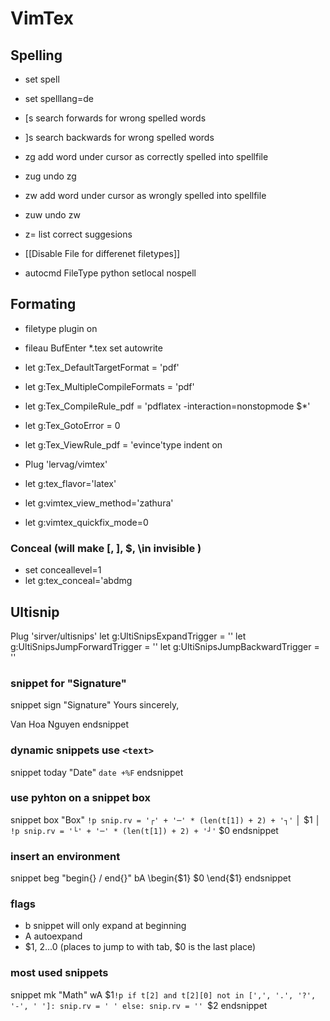 # VimTex

## Spelling

- set spell
- set spelllang=de

- [s search forwards for wrong spelled words
- ]s search backwards for wrong spelled words

- zg add word under cursor as correctly spelled into spellfile
- zug undo zg

- zw add word under cursor as wrongly spelled into spellfile
- zuw undo zw

- z= list correct suggesions

- [[Disable File for differenet filetypes]]
- autocmd FileType python setlocal nospell

## Formating

- filetype plugin on
- fileau BufEnter \*.tex set autowrite

- let g:Tex_DefaultTargetFormat = 'pdf'
- let g:Tex_MultipleCompileFormats = 'pdf'
- let g:Tex_CompileRule_pdf = 'pdflatex -interaction=nonstopmode $\*'
- let g:Tex_GotoError = 0
- let g:Tex_ViewRule_pdf = 'evince'type indent on

- Plug 'lervag/vimtex'
- let g:tex_flavor='latex'
- let g:vimtex_view_method='zathura'
- let g:vimtex_quickfix_mode=0

### Conceal (will make \[, \], $, \in invisible )

- set conceallevel=1
- let g:tex_conceal='abdmg

## Ultisnip

Plug 'sirver/ultisnips'
let g:UltiSnipsExpandTrigger = '<tab>'
let g:UltiSnipsJumpForwardTrigger = '<tab>'
let g:UltiSnipsJumpBackwardTrigger = '<s-tab>'

### snippet for "Signature"

snippet sign "Signature"
Yours sincerely,

Van Hoa Nguyen
endsnippet

### dynamic snippets use `<text>`

snippet today "Date"
`date +%F`
endsnippet

### use pyhton on a snippet box

snippet box "Box"
`!p snip.rv = '┌' + '─' * (len(t[1]) + 2) + '┐'`
│ $1 │
`!p snip.rv = '└' + '─' * (len(t[1]) + 2) + '┘'`
$0
endsnippet

### insert an environment

snippet beg "begin{} / end{}" bA
\begin{$1}
$0
\end{$1}
endsnippet

### flags

- b snippet will only expand at beginning
- A autoexpand
- $1, $2 ...$0 (places to jump to with tab, $0 is the last place)

### most used snippets

snippet mk "Math" wA
$${1}$`!p
if t[2] and t[2][0] not in [',', '.', '?', '-', ' ']:
    snip.rv = ' '
else:
    snip.rv = ''
`$2
endsnippet

